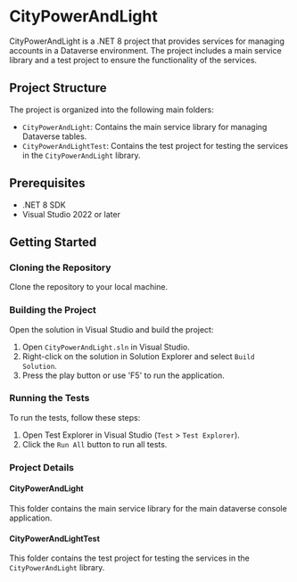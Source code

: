 # CityPowerAndLight

CityPowerAndLight is a .NET 8 project that provides services for managing accounts in a Dataverse environment. The project includes a main service library and a test project to ensure the functionality of the services.

## Project Structure

The project is organized into the following main folders:

- `CityPowerAndLight`: Contains the main service library for managing Dataverse tables.
- `CityPowerAndLightTest`: Contains the test project for testing the services in the `CityPowerAndLight` library.

## Prerequisites

- .NET 8 SDK
- Visual Studio 2022 or later

## Getting Started

### Cloning the Repository

Clone the repository to your local machine.

### Building the Project

Open the solution in Visual Studio and build the project:

1. Open `CityPowerAndLight.sln` in Visual Studio.
2. Right-click on the solution in Solution Explorer and select `Build Solution`.
3. Press the play button or use 'F5' to run the application.

### Running the Tests

To run the tests, follow these steps:

1. Open Test Explorer in Visual Studio (`Test` > `Test Explorer`).
2. Click the `Run All` button to run all tests.

### Project Details

#### CityPowerAndLight

This folder contains the main service library for the main dataverse console application.

#### CityPowerAndLightTest

This folder contains the test project for testing the services in the `CityPowerAndLight` library.
